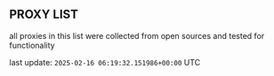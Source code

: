 ## PROXY LIST

all proxies in this list were collected from open sources and tested for functionality

last update: `2025-02-16 06:19:32.151986+00:00` UTC